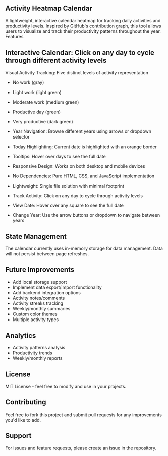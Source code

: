 ## Activity Heatmap Calendar

A lightweight, interactive calendar heatmap for tracking daily activities and productivity levels. Inspired by GitHub's contribution graph, this tool allows users to visualize and track their productivity patterns throughout the year.
Features

## Interactive Calendar: Click on any day to cycle through different activity levels
Visual Activity Tracking: Five distinct levels of activity representation

- No work (gray)
- Light work (light green)
- Moderate work (medium green)
- Productive day (green)
- Very productive (dark green)


- Year Navigation: Browse different years using arrows or dropdown selector
- Today Highlighting: Current date is highlighted with an orange border
- Tooltips: Hover over days to see the full date
- Responsive Design: Works on both desktop and mobile devices
- No Dependencies: Pure HTML, CSS, and JavaScript implementation
- Lightweight: Single file solution with minimal footprint

-  Track Activity: Click on any day to cycle through activity levels

- View Date: Hover over any square to see the full date

- Change Year: Use the arrow buttons or dropdown to navigate between years

## State Management
The calendar currently uses in-memory storage for data management. Data will not persist between page refreshes.

## Future Improvements

- Add local storage support
- Implement data export/import functionality
- Add backend integration options
- Activity notes/comments
- Activity streaks tracking
- Weekly/monthly summaries
- Custom color themes
- Multiple activity types

## Analytics
- Activity patterns analysis
- Productivity trends
- Weekly/monthly reports

## License
MIT License - feel free to modify and use in your projects.

## Contributing
Feel free to fork this project and submit pull requests for any improvements you'd like to add.

## Support
For issues and feature requests, please create an issue in the repository.